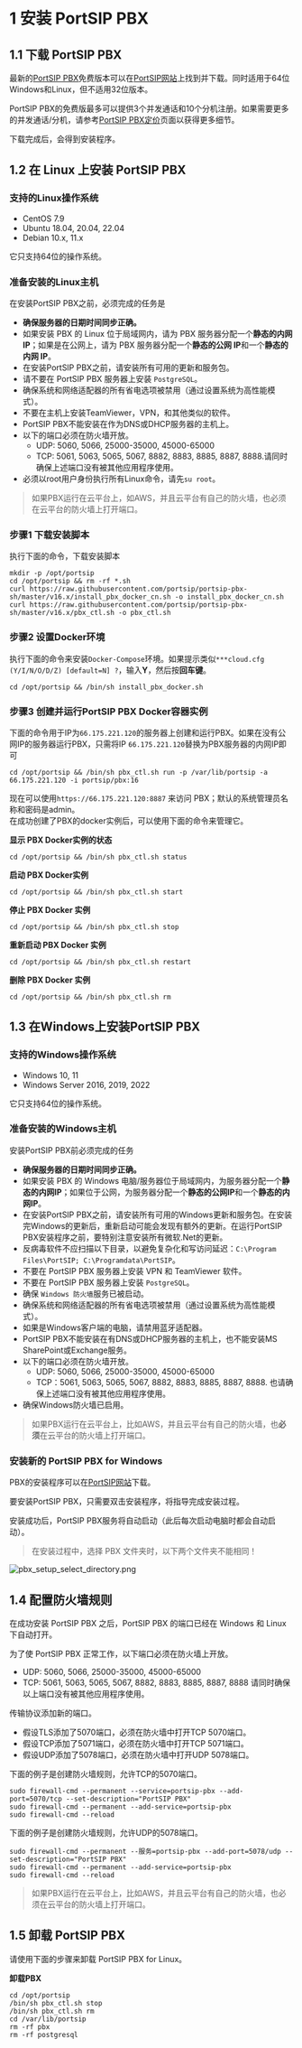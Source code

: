 # 1 安装 PortSIP PBX
## 1.1 下载 PortSIP PBX
最新的[PortSIP PBX](https://www.portsip.com/portsip-pbx/)免费版本可以在[PortSIP网站](https://www.portsip.com/download-portsip-pbx/)上找到并下载。同时适用于64位Windows和Linux，但不适用32位版本。

PortSIP PBX的免费版最多可以提供3个并发通话和10个分机注册。如果需要更多的并发通话/分机，请参考[PortSIP PBX定价](https://www.portsip.com/portsip-pbx-pricing/)页面以获得更多细节。 

下载完成后，会得到安装程序。

## 1.2 在 Linux 上安装 PortSIP PBX
### 支持的Linux操作系统
- CentOS 7.9
- Ubuntu 18.04, 20.04, 22.04
- Debian 10.x, 11.x  

它只支持64位的操作系统。

### 准备安装的Linux主机
在安装PortSIP PBX之前，必须完成的任务是
- **确保服务器的日期时间同步正确。**
- 如果安装 PBX 的 Linux 位于局域网内，请为 PBX 服务器分配一个**静态的内网 IP**；如果是在公网上，请为 PBX 服务器分配一个**静态的公网 IP**和一个**静态的内网 IP**。
- 在安装PortSIP PBX之前，请安装所有可用的更新和服务包。
- 请不要在 PortSIP PBX 服务器上安装 ```PostgreSQL```。
- 确保系统和网络适配器的所有省电选项被禁用（通过设置系统为高性能模式）。
- 不要在主机上安装TeamViewer，VPN，和其他类似的软件。
- PortSIP PBX不能安装在作为DNS或DHCP服务器的主机上。
- 以下的端口必须在防火墙开放。
    - UDP: 5060, 5066, 25000-35000, 45000-65000
    - TCP: 5061, 5063, 5065, 5067, 8882, 8883, 8885, 8887, 8888.请同时确保上述端口没有被其他应用程序使用。
- 必须以root用户身份执行所有Linux命令，请先```su root```。

> 如果PBX运行在云平台上，如AWS，并且云平台有自己的防火墙，也必须在云平台的防火墙上打开端口。  

### 步骤1 下载安装脚本 
执行下面的命令，下载安装脚本
```
mkdir -p /opt/portsip
cd /opt/portsip && rm -rf *.sh
curl https://raw.githubusercontent.com/portsip/portsip-pbx-sh/master/v16.x/install_pbx_docker_cn.sh -o install_pbx_docker_cn.sh
curl https://raw.githubusercontent.com/portsip/portsip-pbx-sh/master/v16.x/pbx_ctl.sh -o pbx_ctl.sh
```
### 步骤2 设置Docker环境
执行下面的命令来安装```Docker-Compose```环境。如果提示类似```***cloud.cfg (Y/I/N/O/D/Z) [default=N] ?```，输入**Y**，然后按**回车键**。
```
cd /opt/portsip && /bin/sh install_pbx_docker.sh
```
### 步骤3 创建并运行PortSIP PBX Docker容器实例
下面的命令用于IP为```66.175.221.120```的服务器上创建和运行PBX。如果在没有公网IP的服务器运行PBX，只需将IP ```66.175.221.120```替换为PBX服务器的内网IP即可
```
cd /opt/portsip && /bin/sh pbx_ctl.sh run -p /var/lib/portsip -a 66.175.221.120 -i portsip/pbx:16
```
现在可以使用```https://66.175.221.120:8887``` 来访问 PBX；默认的系统管理员名称和密码是admin。  
在成功创建了PBX的docker实例后，可以使用下面的命令来管理它。

**显示 PBX Docker实例的状态**
```
cd /opt/portsip && /bin/sh pbx_ctl.sh status
```
**启动 PBX Docker实例**
```
cd /opt/portsip && /bin/sh pbx_ctl.sh start
```
**停止 PBX Docker 实例**
```
cd /opt/portsip && /bin/sh pbx_ctl.sh stop
```
**重新启动 PBX Docker 实例**
```
cd /opt/portsip && /bin/sh pbx_ctl.sh restart
```
**删除 PBX Docker 实例**
```
cd /opt/portsip && /bin/sh pbx_ctl.sh rm
```

## 1.3 在Windows上安装PortSIP PBX
### 支持的Windows操作系统
- Windows 10, 11
- Windows Server 2016, 2019, 2022

它只支持64位的操作系统。
### 准备安装的Windows主机
安装PortSIP PBX前必须完成的任务
- **确保服务器的日期时间同步正确。**
- 如果安装 PBX 的 Windows 电脑/服务器位于局域网内，为服务器分配一个**静态的内网IP**；如果位于公网，为服务器分配一个**静态的公网IP**和一个**静态的内网IP**。
- 在安装PortSIP PBX之前，请安装所有可用的Windows更新和服务包。在安装完Windows的更新后，重新启动可能会发现有额外的更新。在运行PortSIP PBX安装程序之前，要特别注意安装所有微软.Net的更新。
- 反病毒软件不应扫描以下目录，以避免复杂化和写访问延迟：```C:\Program Files\PortSIP; C:\Programdata\PortSIP```。
- 不要在 PortSIP PBX 服务器上安装 VPN 和 TeamViewer 软件。
- 不要在 PortSIP PBX 服务器上安装 ```PostgreSQL```。
- 确保 ```Windows 防火墙```服务已被启动。
- 确保系统和网络适配器的所有省电选项被禁用（通过设置系统为高性能模式）。
- 如果是Windows客户端的电脑，请禁用蓝牙适配器。
- PortSIP PBX不能安装在有DNS或DHCP服务器的主机上，也不能安装MS SharePoint或Exchange服务。
- 以下的端口必须在防火墙开放。
    - UDP: 5060, 5066, 25000-35000, 45000-65000
    - TCP：5061, 5063, 5065, 5067, 8882, 8883, 8885, 8887, 8888. 也请确保上述端口没有被其他应用程序使用。
- 确保Windows防火墙已启用。

> 如果PBX运行在云平台上，比如AWS，并且云平台有自己的防火墙，也**必须**在云平台的防火墙上打开端口。

### 安装新的 PortSIP PBX for Windows
PBX的安装程序可以在[PortSIP网站](https://www.portsip.com/download-portsip-pbx/)下载。  

要安装PortSIP PBX，只需要双击安装程序，将指导完成安装过程。  

安装成功后，PortSIP PBX服务将自动启动（此后每次启动电脑时都会自动启动）。

> 在安装过程中，选择 PBX 文件夹时，以下两个文件夹不能相同！

![pbx_setup_select_directory.png](v16/images/pbx_setup_select_directory.png)


## 1.4 配置防火墙规则
在成功安装 PortSIP PBX 之后，PortSIP PBX 的端口已经在 Windows 和 Linux 下自动打开。  

为了使 PortSIP PBX 正常工作，以下端口必须在防火墙上开放。
- UDP: 5060, 5066, 25000-35000, 45000-65000
- TCP: 5061, 5063, 5065, 5067, 8882, 8883, 8885, 8887, 8888 请同时确保以上端口没有被其他应用程序使用。

传输协议添加新的端口。
- 假设TLS添加了5070端口，必须在防火墙中打开TCP 5070端口。
- 假设TCP添加了5071端口，必须在防火墙中打开TCP 5071端口。
- 假设UDP添加了5078端口，必须在防火墙中打开UDP 5078端口。

下面的例子是创建防火墙规则，允许TCP的5070端口。
```
sudo firewall-cmd --permanent --service=portsip-pbx --add-port=5070/tcp --set-description="PortSIP PBX"
sudo firewall-cmd --permanent --add-service=portsip-pbx
sudo firewall-cmd --reload
```
下面的例子是创建防火墙规则，允许UDP的5078端口。
```
sudo firewall-cmd --permanent --服务=portsip-pbx --add-port=5078/udp --set-description="PortSIP PBX"
sudo firewall-cmd --permanent --add-service=portsip-pbx
sudo firewall-cmd --reload
```
> 如果PBX运行在云平台上，比如AWS，并且云平台有自己的防火墙，也必须在云平台的防火墙上打开端口。

## 1.5 卸载 PortSIP PBX
请使用下面的步骤来卸载 PortSIP PBX for Linux。

**卸载PBX**
```
cd /opt/portsip
/bin/sh pbx_ctl.sh stop
/bin/sh pbx_ctl.sh rm
cd /var/lib/portsip
rm -rf pbx 
rm -rf postgresql
```



